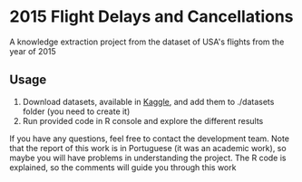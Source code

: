 # 2015 Flight Delays and Cancellations
A knowledge extraction project from the dataset of USA's flights from the year of 2015

## Usage
1. Download datasets, available in [Kaggle](https://www.kaggle.com/usdot/flight-delays), and add them to ./datasets folder (you need to create it)
2. Run provided code in R console and explore the different results

If you have any questions, feel free to contact the development team. Note that the report of this work is in Portuguese (it was an academic work), so maybe you will have problems in understanding the project. The R code is explained, so the comments will guide you through this work
